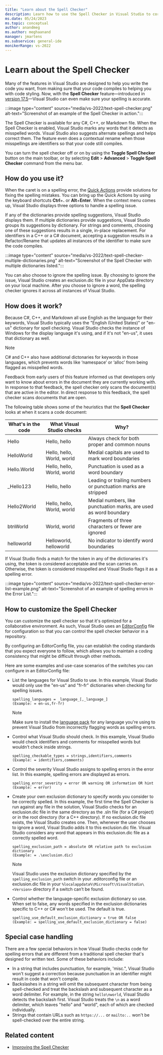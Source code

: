 ```yaml
---
title: "Learn about the Spell Checker"
description: Learn how to use the Spell Checker in Visual Studio to correct misspelled words in multiple languages and to customize it to share with your dev team.
ms.date: 05/24/2023
ms.topic: conceptual
author: anandmeg
ms.author: meghaanand
manager: jmartens
ms.subservice: general-ide
monikerRange: vs-2022
---
```

# Learn about the Spell Checker

Many of the features in Visual Studio are designed to help you write the code you want, from making sure that your code compiles to helping you with code styling. Now, with the **Spell Checker** feature&mdash;introduced in [version 17.5](/visualstudio/releases/2022/release-notes-v17.5)&mdash;Visual Studio can even make sure your spelling is accurate.

:::image type="content" source="media/vs-2022/text-spell-checker.png" alt-text="Screenshot of an example of the Spell Checker in action.":::

The Spell Checker is available for any C#, C++, or Markdown file. When the Spell Checker is enabled, Visual Studio marks any words that it detects as misspelled words. Visual Studio also suggests alternate spellings and helps correct them. The feature even does a contextual rename when those misspellings are identifiers so that your code still compiles.

You can turn the spell checker off or on by using the **Toggle Spell Checker** button on the main toolbar, or by selecting **Edit** > **Advanced** > **Toggle Spell Checker** command from the menu bar.

## How do you use it?

When the caret is on a spelling error, the [Quick Actions](quick-actions.md) provide solutions for fixing the spelling mistakes. You can bring up the Quick Actions by using the keyboard shortcuts **Ctrl**+**.** or **Alt**+**Enter**. When the context menu comes up, Visual Studio displays three options to handle a spelling issue.

If any of the dictionaries provide spelling suggestions, Visual Studio displays them. If multiple dictionaries provide suggestions, Visual Studio groups its suggestions by dictionary. For strings and comments, choosing one of these suggestions results in a single, in-place replacement. For identifiers in a C++ or a C# document, accepting a suggestion results in a Refactor/Rename that updates all instances of the identifier to make sure the code compiles.

:::image type="content" source="media/vs-2022/text-spell-checker-multiple-dictionaries.png" alt-text="Screenshot of the Spell Checker with multiple dictionaries listed.":::

You can also choose to ignore the spelling issue. By choosing to ignore the issue, Visual Studio creates an exclusion.dic file in your AppData directory on your local machine. After you choose to ignore a word, the spelling checker ignores it across all instances of Visual Studio.

## How does it work?

Because C#, C++, and Markdown all use English as the language for their keywords, Visual Studio typically uses the "English (United States)" or "en-us" dictionary for spell checking. Visual Studio checks the instance of Windows for the display language it's using, and if it's not "en-us", it uses that dictionary as well.

> [!NOTE]
> C# and C++ also have additional dictonaries for keywords in those languages, which prevents words like ‘namespace’ or ‘alloc’ from being flagged as misspelled words.

Feedback from early users of this feature informed us that developers only want to know about errors in the document they are currently working with. In response to that feedback, the spell checker only scans the document(s) that are active in the editor. In direct response to this feedback, the spell checker scans documents that are open.

The following table shows some of the heuristics that the **Spell Checker** looks at when it scans a code document:

| What's in the code | What Visual Studio checks | Why? |
|---------|---------|---------|
| Hello | Hello, hello | Always check for both proper and common nouns |
| HelloWorld | Hello, hello, World, world | Medial capitals are used to mark word boundaries |
| Hello.World| Hello, hello, World, world | Punctuation is used as a word boundary |
| _Hello123 | Hello, hello | Leading or trailing numbers or punctuation marks are stripped |
| Hello2World | Hello, hello, World, world | Medial numbers, like punctuation marks, are used as word boundary |
| btnWorld | World, world | Fragments of three characters or fewer are ignored |
| helloworld | Helloworld, helloworld | No indicator to identify word boundaries |

If Visual Studio finds a match for the token in any of the dictionaries it's using, the token is considered acceptable and the scan carries on. Otherwise, the token is considered misspelled and Visual Studio flags it as a spelling error.

:::image type="content" source="media/vs-2022/text-spell-checker-error-list-example.png" alt-text="Screenshot of an example of spelling errors in the Error List.":::

## How to customize the Spell Checker

You can customize the spell checker so that it's optimized for a collaborative environment. As such, Visual Studio uses an [EditorConfig](create-portable-custom-editor-options.md) file for configuration so that you can control the spell checker behavior in a repository.

By configuring an EditorConfig file, you can establish the coding standards that you expect everyone to follow, which allows you to maintain a coding consistency that might be difficult through other methods.

Here are some examples and use-case scenarios of the switches you can configure in an EditorConfig file:

- List the languages for Visual Studio to use. In this example, Visual Studio would only use the "en-us" and "fr-fr" dictionaries when checking for spelling issues.

    ```spelling_languages = _language_[,_language_]```<br>
    ```(Example: = en-us,fr-fr)```

    > [!NOTE]
    > Make sure to install the [language pack](../install/install-visual-studio.md) for any language you're using to prevent Visual Studio from incorrectly flagging words as spelling errors.

- Control what Visual Studio should check. In this example, Visual Studio would check identifiers and comments for misspelled words but wouldn’t check inside strings.

    ```spelling_checkable_types = strings,identifiers,comments```<br>
    ```(Example: = identifiers,comments)```

- Control the severity Visual Studio assigns to spelling errors in the error list. In this example, spelling errors are displayed as errors.

    ```spelling_error_severity = error OR warning OR information OR hint```<br>
    ```(Example: = error)```

- Create your own exclusion dictionary to specify words you consider to be correctly spelled. In this example, the first time the Spell Checker is run against any file in the solution, Visual Studio checks for an exclusion.dic file in the same directory as the .sln file (for a C# project) or in the root directory (for a C++ directory). If no exclusion.dic file exists, the Visual Studio creates one. Then, whenever the user chooses to ignore a word, Visual Studio adds it to this exclusion.dic file. Visual Studio considers any word that appears in this exclusion.dic file as a correctly spelled word.

    ```spelling_exclusion_path = absolute OR relative path to exclusion dictionary```<br>
    ```(Example: = .\exclusion.dic)```

    > [!NOTE]
    > Visual Studio uses the exclusion dictionary specified by the `spelling_exclusion_path` switch in your .editorconfig file or an exclusion.dic file in your `%localappdata%\Microsoft\VisualStudio\<Version>` directory if a switch can’t be found.  

- Control whether the language-specific exclusion dictionary so use. When set to false, any words specified in the exclusion dictionaries specific to C++ or C# won't be used. The default is true.

    ```spelling_use_default_exclusion_dictionary = true OR false```<br> 
    ```(Example: = spelling_use_default_exclusion_dictionary = false)```

## Special case handling

There are a few special behaviors in how Visual Studio checks code for spelling errors that are different from a traditional spell checker that's designed for written text. Some of these behaviors include:

- In a string that includes punctuation, for example, 'misc.", Visual Studio won't suggest a correction because punctuation in an identifier might result in code that won't compile.
- Backslashes in a string will omit the subsequent character from being spell-checked and treat the backslash and subsequent character as a word delimiter. For example, in the string `hello\nworld`, Visual Studio detects the backslash first. Visual Studio treats the `\n` as a word delimiter, which leaves "hello" and "world", each of which are checked individually.
- Strings that contain URLs such as `https://...` or `mailto:..` won't be spell-checked over the entire string.

## Related content

- [Improving the Spell Checker](https://devblogs.microsoft.com/visualstudio/improving-the-spell-checker/)